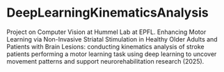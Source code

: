 # DeepLearningKinematicsAnalysis
Project on Computer Vision at Hummel Lab at EPFL. Enhancing Motor Learning via Non-Invasive Striatal Stimulation in Healthy Older Adults and Patients with Brain Lesions: conducting kinematics analysis of stroke patients performing a motor learning task using deep learning to uncover movement patterns and support neurorehabilitation research (2025).

